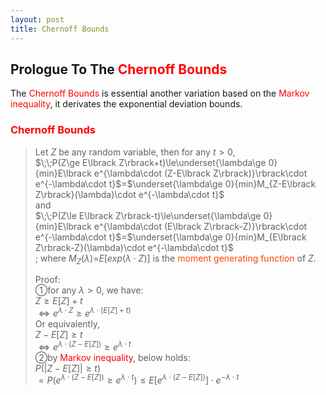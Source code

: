 ```yaml
---
layout: post
title: Chernoff Bounds
---
```


## Prologue To The <font color="Red">Chernoff Bounds</font>
<p class="message">
The <font color="Red">Chernoff Bounds</font> is essential another variation based on the <font color="Red">Markov inequality</font>, it derivates the exponential deviation bounds.  
</p>

### <font color="Red">Chernoff Bounds</font>
>Let $Z$ be any random variable, then for any $t>0$,  
>$\;\;P(Z\ge E\lbrack Z\rbrack+t)\le\underset{\lambda\ge 0}{min}E\lbrack e^{\lambda\cdot (Z-E\lbrack Z\rbrack)}\rbrack\cdot e^{-\lambda\cdot t}$=$\underset{\lambda\ge 0}{min}M_{Z-E\lbrack Z\rbrack}(\lambda)\cdot e^{-\lambda\cdot t}$  
>and  
>$\;\;P(Z\le E\lbrack Z\rbrack-t)\le\underset{\lambda\ge 0}{min}E\lbrack e^{\lambda\cdot (E\lbrack Z\rbrack-Z)}\rbrack\cdot e^{-\lambda\cdot t}$=$\underset{\lambda\ge 0}{min}M_{E\lbrack Z\rbrack-Z}(\lambda)\cdot e^{-\lambda\cdot t}$  
>; where $M_{Z}(\lambda)$=$E\lbrack exp(\lambda\cdot Z)\rbrack$ is the <font color="OrangeRed">moment generating function</font> of $Z$.  
>
>Proof:  
>&#10112;for any $\lambda>0$, we have:  
>$Z\ge E\lbrack Z\rbrack+t$  
>$\Leftrightarrow e^{\lambda\cdot Z}\ge e^{\lambda\cdot (E\lbrack Z\rbrack+t)}$  
>Or equivalently,  
>$Z-E\lbrack Z\rbrack\ge t$  
>$\Leftrightarrow e^{\lambda\cdot (Z-E\lbrack Z\rbrack)}\ge e^{\lambda\cdot t}$  
>&#10113;by <font color="Red">Markov inequality</font>, below holds:  
>$P(\left|Z-E\lbrack Z\rbrack\right|\ge t)$  
>$=P(e^{\lambda\cdot (Z-E\lbrack Z\rbrack)}\ge e^{\lambda\cdot t})\le E\lbrack e^{\lambda\cdot (Z-E\lbrack Z\rbrack)}\rbrack\cdot e^{-\lambda\cdot t}$  

<!-- Γ -->
<!-- \frac{\Gamma(k + n)}{\Gamma(n)} \frac{1}{r^k}  -->
<!-- \mbox{\large$\vert$}\nolimits_0^\infty -->
<!-- \vert_0^\infty -->
<!-- &prime; ′ -->
<!-- &Prime; ″ -->
<!-- \overline{X_n} -->
<!-- \frac{{\overline {X_n}}-\mu}{S/\sqrt n} -->
<!-- \lim_{t\rightarrow\infty} -->
<!-- \begin{array}{l}f'(x)\\f''(x)\\f'''(x)\\f''''(x)\end{array} -->
<!-- \\{Z\vert Z\ge t\\} -->
<!-- E\lbrack Z\rbrack -->
<!-- Var\lbrack Z\rbrack -->
<!-- \left|X\right| absolute value of X-->
<!-- \Leftrightarrow -->

<!-- Notes -->
<!-- <font color="OrangeRed">items, verb, to make it the focus</font> -->
<!-- <font color="Red">KKT</font> -->
<!-- <font color="Red">SMO heuristics</font> -->
<!-- <font color="Red">F</font> distribution -->
<!-- <font color="Red">t</font> distribution -->
<!-- <font color="DeepSkyBlue">suggested item, soft item</font> -->
<!-- <font color="RoyalBlue">old alpha</font> -->
<!-- <font color="Green">new alpha</font> -->

<!-- <font color="DeepPink">positive conclusion, finding</font> -->
<!-- <font color="RosyBrown">negative conclusion, finding</font> -->

<!-- <font color="#00ADAD">policy</font> -->
<!-- <font color="#6100A8">full observable</font> -->
<!-- <font color="#FFAC12">partial observable</font> -->
<!-- <font color="#EB00EB">stochastic</font> -->
<!-- <font color="#8400E6">state transition</font> -->
<!-- <font color="#D600D6">discount factor gamma $\gamma$</font> -->
<!-- <font color="#D600D6">$V(S)$</font> -->
<!-- <font color="#9300FF">immediate reward R(S)</font> -->